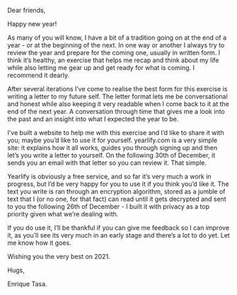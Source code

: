 Dear friends,

Happy new year!

As many of you will know, I have a bit of a tradition going on at the end of a year - or at the beginning of the next. In one way or another I always try to review the year and prepare for the coming one, usually in written form. I think it’s healthy, an exercise that helps me recap and think about my life while also letting me gear up and get ready for what is coming. I recommend it dearly.

After several iterations I’ve come to realise the best form for this exercise is writing a letter to my future self. The letter format lets me be conversational and honest while also keeping it very readable when I come back to it at the end of the next year. A conversation through time that gives me a look into the past and an insight into what I expected the year to be.

I’ve built a website to help me with this exercise and I’d like to share it with you; maybe you’d like to use it for yourself. yearlify.com is a very simple site: it explains how it all works, guides you through signing up and then let’s you write a letter to yourself. On the following 30th of December, it sends you an email with that letter so you can review it. That simple. 

Yearlify is obviously a free service, and so far it’s very much a work in progress, but I’d be very happy for you to use it if you think you’d like it. The text you write is ran through an encryption algorithm, stored as a jumble of text that I (or no one, for that fact) can read until it gets decrypted and sent to you the following 26th of December - I built it with privacy as a top priority given what we’re dealing with.

If you do use it, I’ll be thankful if you can give me feedback so I can improve it, as you’ll see its very much in an early stage and there’s a lot to do yet. Let me know how it goes.

Wishing you the very best on 2021.

Hugs,

Enrique Tasa.
